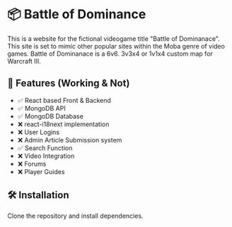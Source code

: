 # 📦 Battle of Dominance

This is a website for the fictional videogame title "Battle of Dominanace". This site is set to mimic other popular sites within the Moba genre of video games. Battle of Dominanace is a 6v6. 3v3x4 or 1v1x4 custom map for Warcraft III.

## 🚀 Features (Working & Not)

- ✅ React based Front & Backend
- ✅ MongoDB API
- ✅ MongoDB Database
- ❌ react-i18next implementation
- ❌ User Logins
- ❌ Admin Article Submission system
- ✅ Search Function
- ❌ Video Integration
- ❌ Forums
- ❌ Player Guides

## 🛠️ Installation

Clone the repository and install dependencies.
